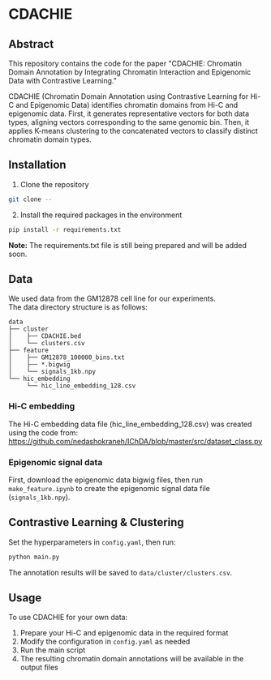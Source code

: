 # CDACHIE

## Abstract
This repository contains the code for the paper "CDACHIE: Chromatin Domain Annotation by Integrating Chromatin Interaction and Epigenomic Data with Contrastive Learning."

CDACHIE (Chromatin Domain Annotation using Contrastive Learning for Hi-C and Epigenomic Data) identifies chromatin domains from Hi-C and epigenomic data. First, it generates representative vectors for both data types, aligning vectors corresponding to the same genomic bin. Then, it applies K-means clustering to the concatenated vectors to classify distinct chromatin domain types.



## Installation
1. Clone the repository
```bash
git clone --
```
2. Install the required packages in the environment
```bash
pip install -r requirements.txt
```
**Note:** The requirements.txt file is still being prepared and will be added soon.

## Data
We used data from the GM12878 cell line for our experiments.  
The data directory structure is as follows:
```
data
├── cluster
│    ├── CDACHIE.bed
│    └── clusters.csv
├── feature
│    ├── GM12878_100000_bins.txt
│    ├── *.bigwig
│    └── signals_1kb.npy
└── hic_embedding
     └── hic_line_embedding_128.csv
```

### Hi-C embedding
The Hi-C embedding data file (hic_line_embedding_128.csv) was created using the code from: https://github.com/nedashokraneh/IChDA/blob/master/src/dataset_class.py

### Epigenomic signal data
First, download the epigenomic data bigwig files, then run `make_feature.ipynb` to create the epigenomic signal data file (`signals_1kb.npy`).

## Contrastive Learning & Clustering
Set the hyperparameters in `config.yaml`, then run:
```bash
python main.py
```
The annotation results will be saved to `data/cluster/clusters.csv`.

## Usage
To use CDACHIE for your own data:
1. Prepare your Hi-C and epigenomic data in the required format
2. Modify the configuration in `config.yaml` as needed
3. Run the main script
4. The resulting chromatin domain annotations will be available in the output files
